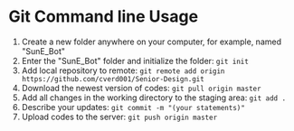 # Git Command line Usage

1. Create a new folder anywhere on your computer, for example, named "SunE_Bot"
2. Enter the "SunE_Bot" folder and initialize the folder: ```git init```
3. Add local repository to remote: ```git remote add origin https://github.com/cverd001/Senior-Design.git```
4. Download the newest version of codes: ```git pull origin master```
5. Add all changes in the working directory to the staging area: ```git add .```
6. Describe your updates: ```git commit -m "(your statements)"```
7. Upload codes to the server: ```git push origin master```
